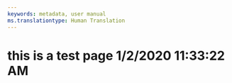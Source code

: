 ```yaml
---
keywords: metadata, user manual
ms.translationtype: Human Translation
---
```

# this is a test page 1/2/2020 11:33:22 AM